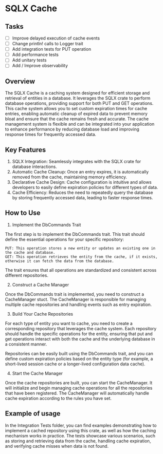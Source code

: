 # SQLX Cache

## Tasks
- [ ] Improve delayed execution of cache events 
- [ ] Change println! calls to Logger trait
- [ ] Add integration tests for PUT operation
- [ ] Add performance tests
- [ ] Add unitary tests
- [ ] Add / Improve observability

## Overview

The SQLX Cache is a caching system designed for efficient storage and retrieval of entities in a database. It leverages the SQLX crate to perform database operations, providing support for both PUT and GET operations. This cache system allows you to set custom expiration times for cache entries, enabling automatic cleanup of expired data to prevent memory bloat and ensure that the cache remains fresh and accurate. The cache management system is flexible and can be integrated into your application to enhance performance by reducing database load and improving response times for frequently accessed data.
## Key Features
1. SQLX Integration: Seamlessly integrates with the SQLX crate for database interactions.
2. Automatic Cache Cleanup: Once an entry expires, it is automatically removed from the cache, maintaining memory efficiency.
3. Declarative Cache Design: Cache configuration is intuitive and allows developers to easily define expiration policies for different types of data.
4. Cache Efficiency: Reduces the need to repeatedly query the database by storing frequently accessed data, leading to faster response times.
    

## How to Use
1. Implement the DbCommands Trait

The first step is to implement the DbCommands trait. This trait should define the essential operations for your specific repository:

    PUT: This operation stores a new entity or updates an existing one in the cache and database.
    GET: This operation retrieves the entity from the cache, if it exists, otherwise it can fetch the data from the database.

The trait ensures that all operations are standardized and consistent across different repositories.

2. Construct a Cache Manager

Once the DbCommands trait is implemented, you need to construct a CacheManager stuct.
The CacheManager is responsible for managing multiple cache repositories and handling events such as entry expiration.

3. Build Your Cache Repositories

For each type of entity you want to cache, you need to create a corresponding repository that leverages the cache system. Each repository should handle the specific operations for the entity, ensuring that put and get operations interact with both the cache and the underlying database in a consistent manner.

Repositories can be easily built using the DbCommands trait, and you can define custom expiration policies based on the entity type (for example, a short-lived session cache or a longer-lived configuration data cache).

4. Start the Cache Manager

Once the cache repositories are built, you can start the CacheManager. It will initialize and begin managing cache operations for all the repositories that have been registered. The CacheManager will automatically handle cache expiration according to the rules you have set.


## Example of usage
In the Integration Tests folder, you can find examples demonstrating how to implement a cached repository using this crate, as well as how the caching mechanism works in practice. The tests showcase various scenarios, such as storing and retrieving data from the cache, handling cache expiration, and verifying cache misses when data is not found.
